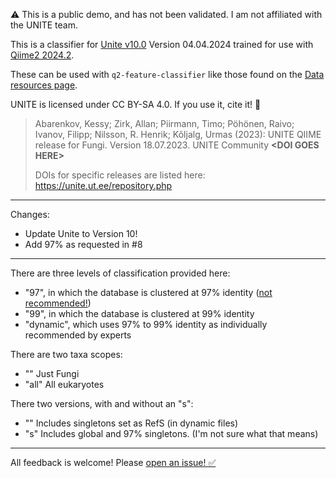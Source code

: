 ⚠️ This is a public demo, and has not been validated. I am not affiliated with the UNITE team.

This is a classifier for [Unite v10.0](https://unite.ut.ee/repository.php) Version 04.04.2024 trained for use with [Qiime2 2024.2](https://docs.qiime2.org/2024.2/install/).

These can be used with `q2-feature-classifier` like those found on the [Data resources page](https://docs.qiime2.org/2024.2/data-resources/).

UNITE is licensed under CC BY-SA 4.0. If you use it, cite it! 🤝

>Abarenkov, Kessy; Zirk, Allan; Piirmann, Timo; Pöhönen, Raivo; Ivanov, Filipp; Nilsson, R. Henrik; Kõljalg, Urmas (2023): UNITE QIIME release for Fungi. Version 18.07.2023. UNITE Community **\<DOI GOES HERE>**
>
> DOIs for specific releases are listed here: https://unite.ut.ee/repository.php

---

Changes:

- Update Unite to Version 10!
- Add 97% as requested in #8

---

There are three levels of classification provided here:

- "97", in which the database is clustered at 97% identity ([not recommended!](https://forum.qiime2.org/t/feature-classifier-classify-sklearn-all-rep-seqs-unassigned/5960/22))
- "99", in which the database is clustered at 99% identity
- "dynamic", which uses 97% to 99% identity as individually recommended by experts

There are two taxa scopes:

- "" Just Fungi
- "all" All eukaryotes

There two versions, with and without an "s":

- "" Includes singletons set as RefS (in dynamic files)
- "s" Includes global and 97% singletons.
  (I'm not sure what that means)

---

All feedback is welcome! Please [open an issue! ✅](https://github.com/colinbrislawn/unite-train/issues)
